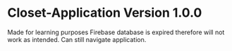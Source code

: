 # Closet-Application Version 1.0.0
Made for learning purposes
Firebase database is expired therefore will not work as intended. 
Can still navigate application.
